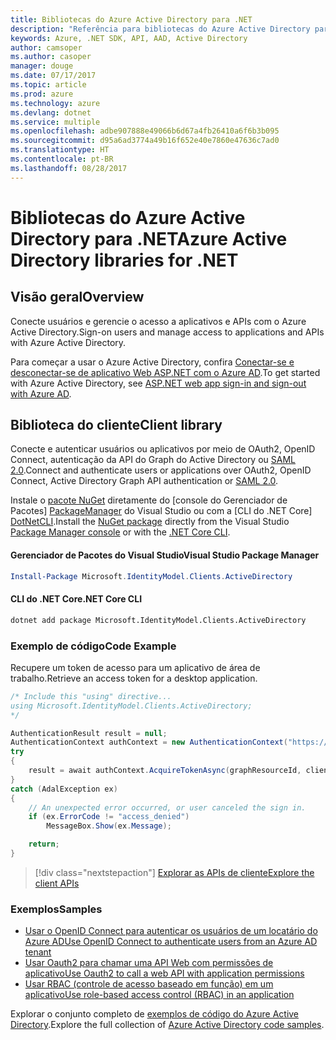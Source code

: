 ```yaml
---
title: Bibliotecas do Azure Active Directory para .NET
description: "Referência para bibliotecas do Azure Active Directory para .NET"
keywords: Azure, .NET SDK, API, AAD, Active Directory
author: camsoper
ms.author: casoper
manager: douge
ms.date: 07/17/2017
ms.topic: article
ms.prod: azure
ms.technology: azure
ms.devlang: dotnet
ms.service: multiple
ms.openlocfilehash: adbe907888e49066b6d67a4fb26410a6f6b3b095
ms.sourcegitcommit: d95a6ad3774a49b16f652e40e7860e47636c7ad0
ms.translationtype: HT
ms.contentlocale: pt-BR
ms.lasthandoff: 08/28/2017
---
```

# <a name="azure-active-directory-libraries-for-net"></a><span data-ttu-id="922aa-104">Bibliotecas do Azure Active Directory para .NET</span><span class="sxs-lookup"><span data-stu-id="922aa-104">Azure Active Directory libraries for .NET</span></span>

## <a name="overview"></a><span data-ttu-id="922aa-105">Visão geral</span><span class="sxs-lookup"><span data-stu-id="922aa-105">Overview</span></span>

<span data-ttu-id="922aa-106">Conecte usuários e gerencie o acesso a aplicativos e APIs com o Azure Active Directory.</span><span class="sxs-lookup"><span data-stu-id="922aa-106">Sign-on users and manage access to applications and APIs with Azure Active Directory.</span></span>

<span data-ttu-id="922aa-107">Para começar a usar o Azure Active Directory, confira [Conectar-se e desconectar-se de aplicativo Web ASP.NET com o Azure AD](https://docs.microsoft.com/en-us/azure/active-directory/develop/active-directory-devquickstarts-webapp-dotnet).</span><span class="sxs-lookup"><span data-stu-id="922aa-107">To get started with Azure Active Directory, see [ASP.NET web app sign-in and sign-out with Azure AD](https://docs.microsoft.com/en-us/azure/active-directory/develop/active-directory-devquickstarts-webapp-dotnet).</span></span>

## <a name="client-library"></a><span data-ttu-id="922aa-108">Biblioteca do cliente</span><span class="sxs-lookup"><span data-stu-id="922aa-108">Client library</span></span>

<span data-ttu-id="922aa-109">Conecte e autenticar usuários ou aplicativos por meio de OAuth2, OpenID Connect, autenticação da API do Graph do Active Directory ou [SAML 2.0](https://docs.microsoft.com/azure/active-directory/develop/active-directory-saml-protocol-reference).</span><span class="sxs-lookup"><span data-stu-id="922aa-109">Connect and authenticate users or applications over OAuth2, OpenID Connect, Active Directory Graph API authentication or [SAML 2.0](https://docs.microsoft.com/azure/active-directory/develop/active-directory-saml-protocol-reference).</span></span>

<span data-ttu-id="922aa-110">Instale o [pacote NuGet](https://www.nuget.org/packages/Microsoft.Azure.Management.AppService.Fluent) diretamente do [console do Gerenciador de Pacotes] [ PackageManager] do Visual Studio ou com a [CLI do .NET Core] [DotNetCLI].</span><span class="sxs-lookup"><span data-stu-id="922aa-110">Install the [NuGet package](https://www.nuget.org/packages/Microsoft.Azure.Management.AppService.Fluent) directly from the Visual Studio [Package Manager console][PackageManager] or with the [.NET Core CLI][DotNetCLI].</span></span>

#### <a name="visual-studio-package-manager"></a><span data-ttu-id="922aa-111">Gerenciador de Pacotes do Visual Studio</span><span class="sxs-lookup"><span data-stu-id="922aa-111">Visual Studio Package Manager</span></span>

```powershell
Install-Package Microsoft.IdentityModel.Clients.ActiveDirectory
```

#### <a name="net-core-cli"></a><span data-ttu-id="922aa-112">CLI do .NET Core</span><span class="sxs-lookup"><span data-stu-id="922aa-112">.NET Core CLI</span></span>

```bash
dotnet add package Microsoft.IdentityModel.Clients.ActiveDirectory
```

### <a name="code-example"></a><span data-ttu-id="922aa-113">Exemplo de código</span><span class="sxs-lookup"><span data-stu-id="922aa-113">Code Example</span></span>

<span data-ttu-id="922aa-114">Recupere um token de acesso para um aplicativo de área de trabalho.</span><span class="sxs-lookup"><span data-stu-id="922aa-114">Retrieve an access token for a desktop application.</span></span>

```csharp
/* Include this "using" directive...
using Microsoft.IdentityModel.Clients.ActiveDirectory;
*/

AuthenticationResult result = null;
AuthenticationContext authContext = new AuthenticationContext("https://someauthority.com");
try
{
    result = await authContext.AcquireTokenAsync(graphResourceId, clientId, redirectUri, new PlatformParameters(PromptBehavior.Auto));
}
catch (AdalException ex)
{
    // An unexpected error occurred, or user canceled the sign in.
    if (ex.ErrorCode != "access_denied")
        MessageBox.Show(ex.Message);

    return;
}
```

> [!div class="nextstepaction"]
> [<span data-ttu-id="922aa-115">Explorar as APIs de cliente</span><span class="sxs-lookup"><span data-stu-id="922aa-115">Explore the client APIs</span></span>](/dotnet/api/overview/azure/activedirectory/client)

### <a name="samples"></a><span data-ttu-id="922aa-116">Exemplos</span><span class="sxs-lookup"><span data-stu-id="922aa-116">Samples</span></span>

* [<span data-ttu-id="922aa-117">Usar o OpenID Connect para autenticar os usuários de um locatário do Azure AD</span><span class="sxs-lookup"><span data-stu-id="922aa-117">Use OpenID Connect to authenticate users from an Azure AD tenant</span></span>](https://github.com/Azure-Samples/active-directory-dotnet-webapp-openidconnect)
* [<span data-ttu-id="922aa-118">Usar Oauth2 para chamar uma API Web com permissões de aplicativo</span><span class="sxs-lookup"><span data-stu-id="922aa-118">Use Oauth2 to call a web API with application permissions</span></span>](https://github.com/Azure-Samples/active-directory-dotnet-webapp-webapi-oauth2-appidentity)
* [<span data-ttu-id="922aa-119">Usar RBAC (controle de acesso baseado em função) em um aplicativo</span><span class="sxs-lookup"><span data-stu-id="922aa-119">Use role-based access control (RBAC) in an application</span></span>](https://github.com/Azure-Samples/active-directory-dotnet-webapp-roleclaims)

<span data-ttu-id="922aa-120">Explorar o conjunto completo de [exemplos de código do Azure Active Directory](https://docs.microsoft.com/en-us/azure/active-directory/develop/active-directory-code-samples).</span><span class="sxs-lookup"><span data-stu-id="922aa-120">Explore the full collection of [Azure Active Directory code samples](https://docs.microsoft.com/en-us/azure/active-directory/develop/active-directory-code-samples).</span></span>

[PackageManager]: https://docs.microsoft.com/nuget/tools/package-manager-console
[DotNetCLI]: https://docs.microsoft.com/en-us/dotnet/core/tools/dotnet-add-package
